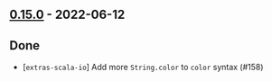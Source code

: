 ## [0.15.0](https://github.com/kevin-lee/extras/issues?utf8=%E2%9C%93&q=is%3Aissue+is%3Aclosed+-label%3Ainvalid+milestone%3Amilestone15) - 2022-06-12

## Done
* [`extras-scala-io`] Add more `String.color` to `color` syntax (#158)

